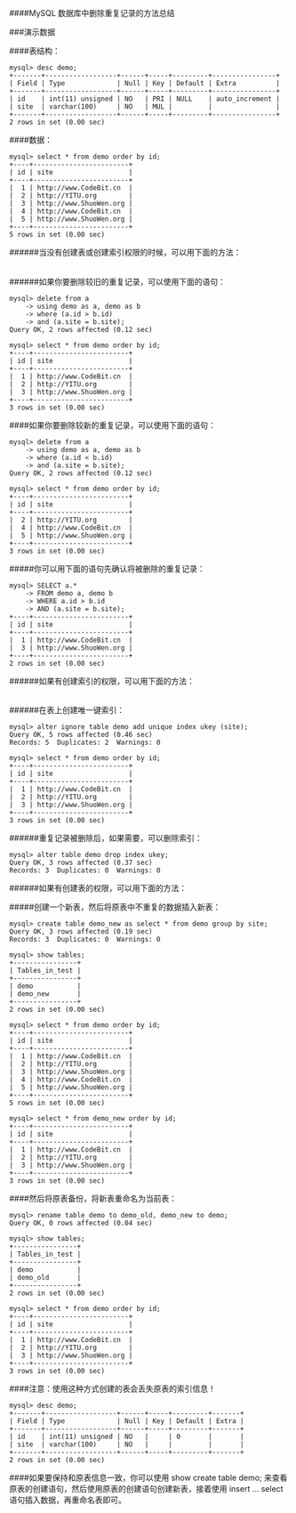 ####MySQL 数据库中删除重复记录的方法总结

###演示数据

####表结构：

    mysql> desc demo;
    +-------+------------------+------+-----+---------+----------------+
    | Field | Type             | Null | Key | Default | Extra          |
    +-------+------------------+------+-----+---------+----------------+
    | id    | int(11) unsigned | NO   | PRI | NULL    | auto_increment |
    | site  | varchar(100)     | NO   | MUL |         |                |
    +-------+------------------+------+-----+---------+----------------+
    2 rows in set (0.00 sec)
####数据：

    mysql> select * from demo order by id;
    +----+------------------------+
    | id | site                   |
    +----+------------------------+
    |  1 | http://www.CodeBit.cn  |
    |  2 | http://YITU.org        |
    |  3 | http://www.ShuoWen.org |
    |  4 | http://www.CodeBit.cn  |
    |  5 | http://www.ShuoWen.org |
    +----+------------------------+
    5 rows in set (0.00 sec)
######当没有创建表或创建索引权限的时候，可以用下面的方法：
######
######如果你要删除较旧的重复记录，可以使用下面的语句：

    mysql> delete from a
        -> using demo as a, demo as b
        -> where (a.id > b.id)
        -> and (a.site = b.site);
    Query OK, 2 rows affected (0.12 sec)
    
    mysql> select * from demo order by id;
    +----+------------------------+
    | id | site                   |
    +----+------------------------+
    |  1 | http://www.CodeBit.cn  |
    |  2 | http://YITU.org        |
    |  3 | http://www.ShuoWen.org |
    +----+------------------------+
    3 rows in set (0.00 sec)
####如果你要删除较新的重复记录，可以使用下面的语句：

    mysql> delete from a
        -> using demo as a, demo as b
        -> where (a.id < b.id)
        -> and (a.site = b.site);
    Query OK, 2 rows affected (0.12 sec)
    
    mysql> select * from demo order by id;
    +----+------------------------+
    | id | site                   |
    +----+------------------------+
    |  2 | http://YITU.org        |
    |  4 | http://www.CodeBit.cn  |
    |  5 | http://www.ShuoWen.org |
    +----+------------------------+
    3 rows in set (0.00 sec)
#####你可以用下面的语句先确认将被删除的重复记录：

    mysql> SELECT a.*
        -> FROM demo a, demo b
        -> WHERE a.id > b.id
        -> AND (a.site = b.site);
    +----+------------------------+
    | id | site                   |
    +----+------------------------+
    |  1 | http://www.CodeBit.cn  |
    |  3 | http://www.ShuoWen.org |
    +----+------------------------+
    2 rows in set (0.00 sec)
######如果有创建索引的权限，可以用下面的方法：
######
######在表上创建唯一键索引：

    mysql> alter ignore table demo add unique index ukey (site);
    Query OK, 5 rows affected (0.46 sec)
    Records: 5  Duplicates: 2  Warnings: 0
    
    mysql> select * from demo order by id;
    +----+------------------------+
    | id | site                   |
    +----+------------------------+
    |  1 | http://www.CodeBit.cn  |
    |  2 | http://YITU.org        |
    |  3 | http://www.ShuoWen.org |
    +----+------------------------+
    3 rows in set (0.00 sec)
######重复记录被删除后，如果需要，可以删除索引：

    mysql> alter table demo drop index ukey;
    Query OK, 3 rows affected (0.37 sec)
    Records: 3  Duplicates: 0  Warnings: 0
######如果有创建表的权限，可以用下面的方法：

#####创建一个新表，然后将原表中不重复的数据插入新表：

    mysql> create table demo_new as select * from demo group by site;
    Query OK, 3 rows affected (0.19 sec)
    Records: 3  Duplicates: 0  Warnings: 0
    
    mysql> show tables;
    +----------------+
    | Tables_in_test |
    +----------------+
    | demo           |
    | demo_new       |
    +----------------+
    2 rows in set (0.00 sec)
    
    mysql> select * from demo order by id;
    +----+------------------------+
    | id | site                   |
    +----+------------------------+
    |  1 | http://www.CodeBit.cn  |
    |  2 | http://YITU.org        |
    |  3 | http://www.ShuoWen.org |
    |  4 | http://www.CodeBit.cn  |
    |  5 | http://www.ShuoWen.org |
    +----+------------------------+
    5 rows in set (0.00 sec)
    
    mysql> select * from demo_new order by id;
    +----+------------------------+
    | id | site                   |
    +----+------------------------+
    |  1 | http://www.CodeBit.cn  |
    |  2 | http://YITU.org        |
    |  3 | http://www.ShuoWen.org |
    +----+------------------------+
    3 rows in set (0.00 sec)
####然后将原表备份，将新表重命名为当前表：

    mysql> rename table demo to demo_old, demo_new to demo;
    Query OK, 0 rows affected (0.04 sec)
    
    mysql> show tables;
    +----------------+
    | Tables_in_test |
    +----------------+
    | demo           |
    | demo_old       |
    +----------------+
    2 rows in set (0.00 sec)
    
    mysql> select * from demo order by id;
    +----+------------------------+
    | id | site                   |
    +----+------------------------+
    |  1 | http://www.CodeBit.cn  |
    |  2 | http://YITU.org        |
    |  3 | http://www.ShuoWen.org |
    +----+------------------------+
    3 rows in set (0.00 sec)
####注意：使用这种方式创建的表会丢失原表的索引信息！

    mysql> desc demo;
    +-------+------------------+------+-----+---------+-------+
    | Field | Type             | Null | Key | Default | Extra |
    +-------+------------------+------+-----+---------+-------+
    | id    | int(11) unsigned | NO   |     | 0       |       |
    | site  | varchar(100)     | NO   |     |         |       |
    +-------+------------------+------+-----+---------+-------+
    2 rows in set (0.00 sec)
####如果要保持和原表信息一致，你可以使用 show create table demo; 来查看原表的创建语句，然后使用原表的创建语句创建新表，接着使用 insert … select 语句插入数据，再重命名表即可。

